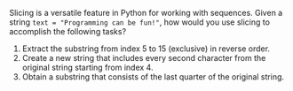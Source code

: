 Slicing is a versatile feature in Python for working with sequences. Given a string `text = "Programming can be fun!"`, how would you use slicing to accomplish the following tasks?

1. Extract the substring from index 5 to 15 (exclusive) in reverse order.
2. Create a new string that includes every second character from the original string starting from index 4.
3. Obtain a substring that consists of the last quarter of the original string.